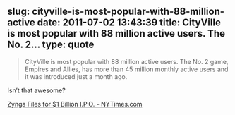 slug: cityville-is-most-popular-with-88-million-active
date: 2011-07-02 13:43:39
title: CityVille is most popular with 88 million active users. The No. 2...
type: quote
---

> CityVille is most popular with 88 million active users. The No. 2 game, Empires and Allies, has more than 45 million monthly active users and it was introduced just a month ago.

Isn’t that awesome?

 [Zynga Files for $1 Billion I.P.O. - NYTimes.com](http://dealbook.nytimes.com/2011/07/01/zynga-files-for-1-billion-i-p-o/?smid=tw-nytimes)
